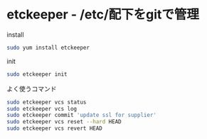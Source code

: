 # etckeeper - /etc/配下をgitで管理

install

```bash
sudo yum install etckeeper
```

init

```bash
sudo etckeeper init
```

よく使うコマンド

```bash
sudo etckeeper vcs status
sudo etckeeper vcs log
sudo etckeeper commit 'update ssl for supplier'
sudo etckeeper vcs reset --hard HEAD
sudo etckeeper vcs revert HEAD
```

<!--
```bash
```

-->
